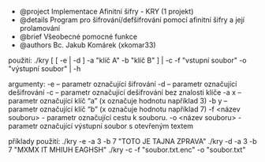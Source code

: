  * @project Implementace Afinitní šifry - KRY (1 projekt) 
 * @details Program pro šifrování/defšifrování pomocí afinitní šifry a její prolamování
 * @brief   Všeobecné pomocné funkce
 * @authors Bc. Jakub Komárek (xkomar33)

použití:
    ./kry [ [ -e | -d ] -a "klíč A" -b "klíč B" ] | -c -f "vstupní soubor"  -o "výstupní soubor" | -h
    
argumenty:
    -e – parametr označující šifrování
    -d – parametr označující dešifrování
    -c – parametr označující dešifrování bez znalosti klíče
    -a x – parametr označující klíč “a” (x označuje hodnotu například 3)
    -b y – parametr označující klíč “b” (x označuje hodnotu například 7)
    -f <název souboru> - parametr označující cestu k souboru.
    -o <název souboru> - parametr označující výstupní soubor s otevřeným textem

příklady použití:
    ./kry -e -a 3 -b 7 "TOTO JE TAJNA ZPRAVA"
    ./kry -d -a 3 -b 7 "MXMX IT MHIUH EAGHSH"
    ./kry -c -f "soubor.txt.enc" -o "soubor.txt"


